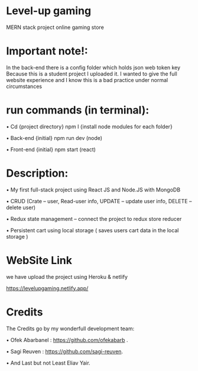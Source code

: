 # Level-up gaming

MERN stack project
online gaming store

# Important note!:

In the back-end there is a config folder which holds json web token key
Because this is a student project I uploaded it.
I wanted to give the full website experience and I know this is a bad practice under normal circumstances

# run commands (in terminal):

• Cd {project directory} npm I {install node modules for each folder}

• Back-end {initial} npm run dev (node)

• Front-end {initial} npm start (react)

# Description:

• My first full-stack project using React JS and Node.JS with MongoDB

• CRUD (Crate – user, Read-user info, UPDATE – update user info, DELETE – delete user)

• Redux state management – connect the project to redux store reducer

• Persistent cart using local storage ( saves users cart data in the local storage )

# WebSite Link
we have upload the project using Heroku & netlify

https://levelupgaming.netlify.app/

# Credits

The Credits go by my wonderfull development team:

• Ofek Abarbanel : https://github.com/ofekabarb .

• Sagi Reuven : https://github.com/sagi-reuven.

• And Last but not Least Eliav Yair.
